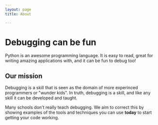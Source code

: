```yaml
---
layout: page 
title: About

---
```


# Debugging can be fun
Python is an awesome programming language. It is easy to read, great for writing amazing applications with, and it can be fun to debug too!

## Our mission
Debugging is a skill that is seen as the domain of more experinced programmers or "wunder kids". In truth, debugging is a skill, and like any skill it can be developed and taught.

Many schools don't really teach debugging. We aim to correct this by showing examples of the tools and techniques you can use **today** to start getting your code working.
